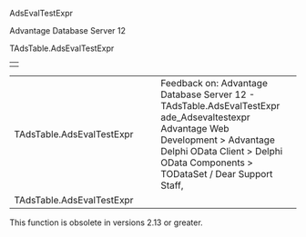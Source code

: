 AdsEvalTestExpr




Advantage Database Server 12  

TAdsTable.AdsEvalTestExpr

|  |
| --- |
|  |

|  |  |  |  |  |
| --- | --- | --- | --- | --- |
| TAdsTable.AdsEvalTestExpr |  |  | Feedback on: Advantage Database Server 12 - TAdsTable.AdsEvalTestExpr ade\_Adsevaltestexpr Advantage Web Development > Advantage Delphi OData Client > Delphi OData Components > TODataSet / Dear Support Staff, |  |
| TAdsTable.AdsEvalTestExpr |  |  |  |  |

This function is obsolete in versions 2.13 or greater.